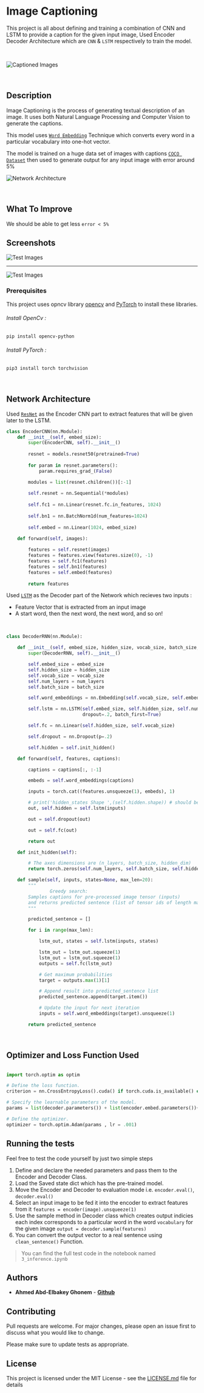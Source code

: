 # Image Captioning

This project is all about defining and training a combination of CNN and LSTM to provide a caption for the given input image,  Used Encoder Decoder Architecture which are ```CNN``` & ```LSTM``` respectively to train the model.

<br />


![Captioned Images](https://miro.medium.com/max/3548/1*6BFOIdSHlk24Z3DFEakvnQ.png)


<br />

## Description 

Image Captioning is the process of generating textual description of an image. It uses both Natural Language Processing and Computer Vision to generate the captions.

This model uses [```Word Embedding```](https://towardsdatascience.com/introduction-to-word-embedding-and-word2vec-652d0c2060fa) Technique which converts every word in a particular vocabulary into one-hot vector.

The model is trained on a huge data set of images with captions [```COCO Dataset```](http://cocodataset.org/#home) then used to generate output for any input image with error around 5%


![Network Architecture](https://raw.githubusercontent.com/yunjey/pytorch-tutorial/master/tutorials/03-advanced/image_captioning/png/model.png)

<br />


## What To Improve 

We should be able to get less ```error < 5%``` 


## Screenshots


![Test Images](https://imgbbb.com/images/2020/05/13/Screen-Shot-2020-05-13-at-11.51.21-PM.png)
- - - -
![Test Images](https://imgbbb.com/images/2020/05/13/Screen-Shot-2020-05-13-at-11.51.51-PM.png)


### Prerequisites

This project uses opncv library [opencv](https://pypi.org/project/opencv-python/) and [PyTorch](https://pytorch.org/docs/stable/index.html) to install these libraries.

###### Install OpenCv :
```bash
pip install opencv-python
```
###### Install PyTorch :
```bash
pip3 install torch torchvision
```
<br />

## Network Architecture 

Used [```ResNet```](https://medium.com/@14prakash/understanding-and-implementing-architectures-of-resnet-and-resnext-for-state-of-the-art-image-cf51669e1624) as the Encoder CNN part to extract features that will be given later to the LSTM.

```python
class EncoderCNN(nn.Module):
    def __init__(self, embed_size):
        super(EncoderCNN, self).__init__()
        
        resnet = models.resnet50(pretrained=True)
        
        for param in resnet.parameters():
            param.requires_grad_(False)

        modules = list(resnet.children())[:-1]
        
        self.resnet = nn.Sequential(*modules)
        
        self.fc1 = nn.Linear(resnet.fc.in_features, 1024)
        
        self.bn1 = nn.BatchNorm1d(num_features=1024)
        
        self.embed = nn.Linear(1024, embed_size)

    def forward(self, images):
        
        features = self.resnet(images)
        features = features.view(features.size(0), -1)
        features = self.fc1(features)
        features = self.bn1(features)
        features = self.embed(features)
        
        return features

```
Used [```LSTM```](https://medium.com/mlreview/understanding-lstm-and-its-diagrams-37e2f46f1714) as the Decoder part of the Network which recieves two inputs : 
- Feature Vector that is extracted from an input image
- A start word, then the next word, the next word, and so on!

<br/>

```python
class DecoderRNN(nn.Module):

    def __init__(self, embed_size, hidden_size, vocab_size, batch_size, num_layers=2):
        super(DecoderRNN, self).__init__()

        self.embed_size = embed_size
        self.hidden_size = hidden_size
        self.vocab_size = vocab_size
        self.num_layers = num_layers
        self.batch_size = batch_size

        self.word_embeddings = nn.Embedding(self.vocab_size, self.embed_size)

        self.lstm = nn.LSTM(self.embed_size, self.hidden_size, self.num_layers,
                            dropout=.2, batch_first=True)

        self.fc = nn.Linear(self.hidden_size, self.vocab_size)

        self.dropout = nn.Dropout(p=.2)

        self.hidden = self.init_hidden()

    def forward(self, features, captions):

        captions = captions[:, :-1]

        embeds = self.word_embeddings(captions)

        inputs = torch.cat((features.unsqueeze(1), embeds), 1)

        # print('hidden_states Shape ',(self.hidden.shape)) # should be [2,10,512]
        out, self.hidden = self.lstm(inputs)

        out = self.dropout(out)

        out = self.fc(out)

        return out

    def init_hidden(self):

        # The axes dimensions are (n_layers, batch_size, hidden_dim)
        return torch.zeros(self.num_layers, self.batch_size, self.hidden_size)

    def sample(self, inputs, states=None, max_len=20):
        """
                Greedy search:
        Samples captions for pre-processed image tensor (inputs) 
        and returns predicted sentence (list of tensor ids of length max_len)
        """

        predicted_sentence = []

        for i in range(max_len):

            lstm_out, states = self.lstm(inputs, states)

            lstm_out = lstm_out.squeeze(1)
            lstm_out = lstm_out.squeeze(1)
            outputs = self.fc(lstm_out)

            # Get maximum probabilities
            target = outputs.max(1)[1]

            # Append result into predicted_sentence list
            predicted_sentence.append(target.item())

            # Update the input for next iteration
            inputs = self.word_embeddings(target).unsqueeze(1)

        return predicted_sentence

```
<br />

## Optimizer and Loss Function Used 

```python 

import torch.optim as optim

# Define the loss function. 
criterion = nn.CrossEntropyLoss().cuda() if torch.cuda.is_available() else nn.CrossEntropyLoss()

# Specify the learnable parameters of the model.
params = list(decoder.parameters()) + list(encoder.embed.parameters())+list(encoder.fc1.parameters())

# Define the optimizer.
optimizer = torch.optim.Adam(params , lr = .001)
```


## Running the tests

Feel free to test the code yourself by just two simple steps 


1. Define and declare the needed parameters and pass them to the Encoder and Decoder Class.
2. Load the Saved state dict which has the pre-trained model.
3. Move the Encoder and Decoder to evaluation mode i.e. ```encoder.eval()```, ```decoder.eval()```
4. Select an input image to be fed it into the encoder to extract features from it ```features = encoder(image).unsqueeze(1)```
5. Use the sample method in Decoder class which creates output indicies each index corresponds to a particular word in the word ```vocabulary``` for the given image ```output = decoder.sample(features)```
6. You can convert the output vector to a real sentence using ```clean_sentence()``` Function.

> You can find the full test code in the notebook named ```3_inference.ipynb```

## Authors

* **Ahmed Abd-Elbakey Ghonem** - [**Github**](https://github.com/3ba2ii)


## Contributing
Pull requests are welcome. For major changes, please open an issue first to discuss what you would like to change.

Please make sure to update tests as appropriate.

## License

This project is licensed under the MIT License - see the [LICENSE.md](LICENSE.md) file for details





